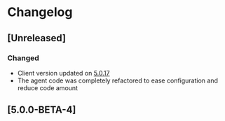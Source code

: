 # Changelog

## [Unreleased]
### Changed
- Client version updated on [5.0.17](https://github.com/reportportal/client-java/releases/tag/5.0.17)
- The agent code was completely refactored to ease configuration and reduce code amount 

## [5.0.0-BETA-4]
